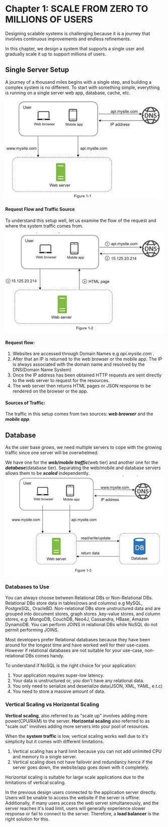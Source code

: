 # Chapter 1: SCALE FROM ZERO TO MILLIONS OF USERS

Designing scalable systems is challenging because it is a journey that 
involves continuous improvements and endless refinements.

In this chapter, we design a system that supports a single user and gradually scale it up
to support millions of users.

## Single Server Setup
A journey of a thousand miles begins with a single step, and building a complex system 
is no different. To start with something simple, everything is running on a single server
web app, database, cache, etc.

![figure 1:1](./assets/fig1.png)

#### Request Flow and Traffic Source
To understand this setup well, let us examine the flow of the request and where the system traffic comes from.

![figure 1:1](./assets/fig2.png)

#### Request flow:
1. Websites are accessed through Domain Names e.g _api.mysite.com_ .
2. After that an IP is returned to the web browser or the mobile app. The IP is always associated with the domain name and resolved by the DNS(Domain Name System)
3. Once the IP address has been obtained HTTP requests are sent directly to the web server to request for the resources.
4. The web server then returns HTML pages or JSON response to be rendered on the browser or the app.

#### Sources of Traffic:
The traffic in this setup comes from two sources: **_web browser_** and the _**mobile app**_.

## Database
As the user base grows, we need multiple servers to cope with the growing traffic since one server will be overwhelmed.

We have one for the **_web/mobile traffic_**(web tier) and another one for the **_database_**(database tier). Separating the web/mobile and database servers allows them to be **_scaled_** independently.
![figure 1:1](./assets/fig3.png)
### Databases to Use
You can always choose between Relational DBs or Non-Relational DBs. Relational DBs store data in tables(rows and columns) e.g MySQL, PostgreSQL, OracleBD. 
Non-relational DBs store unstructured data and are grouped into document stores, graph stores ,key-value stores, and column stores, e.g: MongoDB, CouchDB, Neo4J, Cassandra, HBase, Amazon DynamoDB.
You can perform JOINS in relational DBs while NoSQL do not permit performing JOINS.

Most developers prefer Relational databases because they have been around for the longest time and have worked well for their use-cases. However if relational databases are not suitable for your use-case, non-relational DBs comes handy.

To understand if NoSQL is the right choice for your application:
1. Your application requires super-low latency.
2. Your data is unstructured or, you don't have any relational data.
3. You only need to serialize and deserialize data(JSON, XML, YAML, e.t.c)
4. You need to store a massive amount of data.

### Vertical Scaling vs Horizontal Scaling
**Vertical scaling**, also referred to as "scale up" involves adding more power(CPU/RAM) to the server. **Horizontal scaling** also referred to as "scale out" involves adding more servers into your pool of resources.

When the **system traffic** is low, vertical scaling works well due to it's simplicity but it comes with different limitations.
1. Vertical scaling has a hard limit because you can not add unlimited CPU and memory to a single server.
2. Vertical scaling does not have failover and redundancy hence if the server goes down, the website/app goes down with it completely.

Horizontal scaling is suitable for large scale applications due to the limitations of vertical scaling.

In the previous design users connected to the application server directly. Users will be unable to access the website if the server is offline. Additionally, if many users access the web server simultaneously, 
and the server reaches it's load limit, users will generally experience slower response or fail to connect to the server. Therefore, a **load balancer** is the right solution for this.
